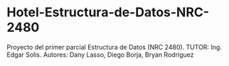 # Hotel-Estructura-de-Datos-NRC-2480
Proyecto del primer parcial Estructura de Datos (NRC 2480). TUTOR: Ing. Edgar Solis. Autores: Dany Lasso, Diego Borja, Bryan Rodriguez
